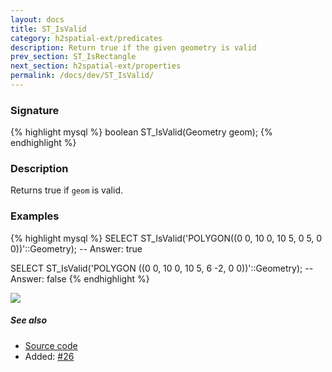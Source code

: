 ```yaml
---
layout: docs
title: ST_IsValid
category: h2spatial-ext/predicates
description: Return true if the given geometry is valid
prev_section: ST_IsRectangle
next_section: h2spatial-ext/properties
permalink: /docs/dev/ST_IsValid/
---
```


### Signature

{% highlight mysql %}
boolean ST_IsValid(Geometry geom);
{% endhighlight %}

### Description

Returns true if `geom` is valid.

### Examples

{% highlight mysql %}
SELECT ST_IsValid('POLYGON((0 0, 10 0, 10 5, 0 5, 0 0))'::Geometry);
-- Answer:    true

SELECT ST_IsValid('POLYGON ((0 0, 10 0, 10 5, 6 -2, 0 0))'::Geometry);
-- Answer:    false
{% endhighlight %}

<img class="displayed" src="../ST_IsValid.png"/>

##### See also

* <a href="https://github.com/irstv/H2GIS/blob/master/h2spatial-ext/src/main/java/org/h2gis/h2spatialext/function/spatial/predicates/ST_IsValid.java" target="_blank">Source code</a>
* Added: <a href="https://github.com/irstv/H2GIS/pull/26" target="_blank">#26</a>
